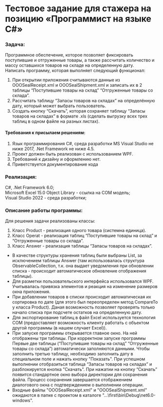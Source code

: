 # Тестовое задание для стажера на позицию «Программист на языке C#»


### Задача:
Программное обеспечение, которое позволяет фиксировать поступившие и отгруженные товары, а также рассчитать количество и массу оставшихся товаров на складе на определенную дату.  
Написать программу, которая выполняет следующий функционал:  
1. При открытии приложения считываются данные из OOOSealReceipt.xml и OOOSealShipment.xml и записать их в 2 таблицы “Поступившие товары на склад” “Отгруженные товары со склада”.  
2. Рассчитать таблицу “Запасы товаров на складах” на определённую дату, который может выбрать пользователь.  
3. Создать кнопку “Скачать”, которая сохраняет таблицу “Запасы товаров на складах” в формате .xls (сделать выгрузку всех трех таблиц в одном файле на разных листах). 

#### Требования к присылаем решениям:
1. Язык программирования C#, среда разработки MS Visual Studio не ниже 2017, .Net Framework не ниже 4.5.
2. Проект должен быть реализован с использованием WPF.
3. Требований к дизайну и оформлению нет.
4. Приветствуется документирование кода


### Реализация:
C#, .Net Framework 6.0;  
Microsoft Excel 15.0 Object Library - ссылка на COM модель;  
Visual Studio 2022 - среда разработки;  

### Описание работы программы:

Для решения задачи реализованы классы:  
1. Класс Product - реализация одного товара (системна единица).  
2. Класс Operat - реализация таблиц “Поступившие товары на склад” и “Отгруженные товары со склада”.  
3. Класс Answer - реализация таблицы “Запасы товаров на складах”. 

- В качестве структуры хранения таблиц были выбраны List, за исключением таблицы Answer (там использовалась структура ObservableCollection, т.к. она выдает уведомления при обновлении списка - происходит автоматическое обновление отображения таблицы).  
- Для разметки пользовательского интерфейса использовался WPF. Учитывалась привязка элементов и реакция на изменение размеров окна приложения.
- При добавлении товаров в списки происходит автоматическая их сортировка по дате (для этого был переопределен метод CompareTo у класса Product). Даная возможность позволяет проверять только начало списка при подсчете остатков на определенную дату.  
- Для экспортирование таблиц в файл Excel используется технология COM (предоставляет возможность клиенту работать с объектом другой программы (в нашем случает Excel)). 
- При запуске программы открывается главное окно. На ней отображены три таблицы. При корректном запуске программы Первые две таблицы (“Поступившие товары на склад” “Отгруженные товары со склада”) автоматически заполняются данными. Чтобы заполнить третью таблицу, необходимо заполнить дату в специальном поле и нажать кнопку "Показать". При успешном выполнении отобразиться таблица “Запасы товаров на складах” и разблокируется кнопка "Скачать". При нажатии на кнопку “Скачать” появится стандартное окно выбора директории для сохранения файла. Процесс сохранения завершается отображением диалогового окна с подтверждением о выполнении операции.
- Входные файлы "OOOSealReceipt.xml" и "OOOSealShipment.xml" ожидаются в папке с проектом в каталоге "...\first\bin\Debug\net6.0-windows".